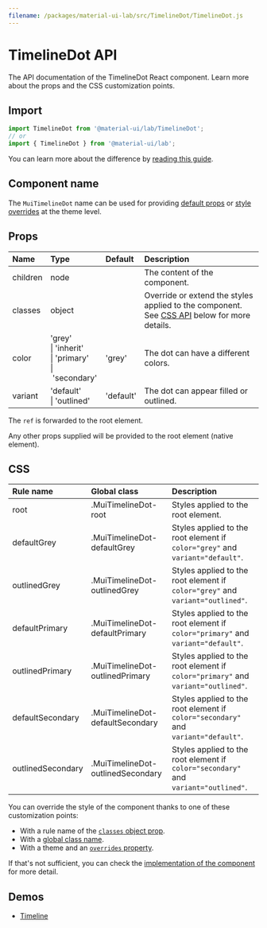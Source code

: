 ```yaml
---
filename: /packages/material-ui-lab/src/TimelineDot/TimelineDot.js
---
```


<!--- This documentation is automatically generated, do not try to edit it. -->

# TimelineDot API

<p class="description">The API documentation of the TimelineDot React component. Learn more about the props and the CSS customization points.</p>

## Import

```js
import TimelineDot from '@material-ui/lab/TimelineDot';
// or
import { TimelineDot } from '@material-ui/lab';
```

You can learn more about the difference by [reading this guide](/guides/minimizing-bundle-size/).



## Component name

The `MuiTimelineDot` name can be used for providing [default props](/customization/globals/#default-props) or [style overrides](/customization/globals/#css) at the theme level.

## Props

| Name | Type | Default | Description |
|:-----|:-----|:--------|:------------|
| <span class="prop-name">children</span> | <span class="prop-type">node</span> |  | The content of the component. |
| <span class="prop-name">classes</span> | <span class="prop-type">object</span> |  | Override or extend the styles applied to the component. See [CSS API](#css) below for more details. |
| <span class="prop-name">color</span> | <span class="prop-type">'grey'<br>&#124;&nbsp;'inherit'<br>&#124;&nbsp;'primary'<br>&#124;&nbsp;'secondary'</span> | <span class="prop-default">'grey'</span> | The dot can have a different colors. |
| <span class="prop-name">variant</span> | <span class="prop-type">'default'<br>&#124;&nbsp;'outlined'</span> | <span class="prop-default">'default'</span> | The dot can appear filled or outlined. |

The `ref` is forwarded to the root element.

Any other props supplied will be provided to the root element (native element).

## CSS

| Rule name | Global class | Description |
|:-----|:-------------|:------------|
| <span class="prop-name">root</span> | <span class="prop-name">.MuiTimelineDot-root</span> | Styles applied to the root element.
| <span class="prop-name">defaultGrey</span> | <span class="prop-name">.MuiTimelineDot-defaultGrey</span> | Styles applied to the root element if `color="grey"` and `variant="default"`.
| <span class="prop-name">outlinedGrey</span> | <span class="prop-name">.MuiTimelineDot-outlinedGrey</span> | Styles applied to the root element if `color="grey"` and `variant="outlined"`.
| <span class="prop-name">defaultPrimary</span> | <span class="prop-name">.MuiTimelineDot-defaultPrimary</span> | Styles applied to the root element if `color="primary"` and `variant="default"`.
| <span class="prop-name">outlinedPrimary</span> | <span class="prop-name">.MuiTimelineDot-outlinedPrimary</span> | Styles applied to the root element if `color="primary"` and `variant="outlined"`.
| <span class="prop-name">defaultSecondary</span> | <span class="prop-name">.MuiTimelineDot-defaultSecondary</span> | Styles applied to the root element if `color="secondary"` and `variant="default"`.
| <span class="prop-name">outlinedSecondary</span> | <span class="prop-name">.MuiTimelineDot-outlinedSecondary</span> | Styles applied to the root element if `color="secondary"` and `variant="outlined"`.

You can override the style of the component thanks to one of these customization points:

- With a rule name of the [`classes` object prop](/customization/components/#overriding-styles-with-classes).
- With a [global class name](/customization/components/#overriding-styles-with-global-class-names).
- With a theme and an [`overrides` property](/customization/globals/#css).

If that's not sufficient, you can check the [implementation of the component](https://github.com/quizlet/material-ui/blob/master/packages/material-ui-lab/src/TimelineDot/TimelineDot.js) for more detail.

## Demos

- [Timeline](/components/timeline/)

